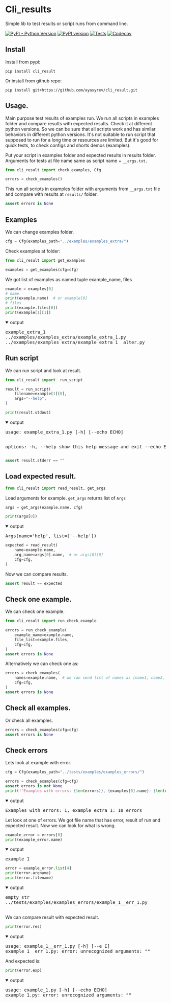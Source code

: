 # Cli_results

Simple lib to test results or script runs from command line.

[![PyPI - Python Version](https://img.shields.io/pypi/pyversions/cli_result)](https://pypi.org/project/cli_result/)
[![PyPI version](https://img.shields.io/pypi/v/cli_result?color=blue)](https://pypi.org/project/cli_result/)
[![Tests](https://github.com/ayasyrev/cli_result/workflows/Tests/badge.svg)](https://github.com/ayasyrev/cli_result/actions?workflow=Tests)  [![Codecov](https://codecov.io/gh/ayasyrev/cli_result/branch/main/graph/badge.svg)](https://codecov.io/gh/ayasyrev/cli_result)

## Install

Install from pypi:

`pip install cli_result`

Or install from github repo:

`pip install git+https://github.com/ayasyrev/cli_result.git`

## Usage.

Main purpose test results of examples run. We run all scripts in examples folder and compare results with expected results. Check it at different python versions.
So we can be sure that all scripts work and has similar behaviors in different python versions.
It's not suitable to run script that supposed to run for a long time or resources are limited.
But it's good for quick tests, to check configs and shorts demos (examples).

Put your script in examples folder and expected results in results folder.
Arguments for tests at file name same as script name + `__args.txt.`


```python
from cli_result import check_examples, Cfg
```


```python
errors = check_examples()
```

This run all scripts in examples folder with arguments from `__args.txt` file and compare with results at `results/` folder.


```python
assert errors is None
```

## Examples

We can change examples folder.


```python
cfg = Cfg(examples_path="../examples/examples_extra/")
```

Check examples at folder:


```python
from cli_result import get_examples

examples = get_examples(cfg=cfg)
```

We got list of examples as named tuple example_name, files


```python
example = examples[0]
# name
print(example.name)  # or example[0]
# files
print(example.files[0])
print(example[1][1])
```
<details open> <summary>output</summary>
<pre>
example_extra_1
../examples/examples_extra/example_extra_1.py
../examples/examples_extra/example_extra_1__alter.py
</pre>
</details>

## Run script

We can run script and look at result.


```python
from cli_result import  run_script

result = run_script(
    filename=example[1][0],
    args="--help",
)
```


```python
print(result.stdout)
```
<details open> <summary>output</summary>
<pre>
usage: example_extra_1.py [-h] [--echo ECHO]

options:
    -h, --help   show this help message and exit
    --echo ECHO
</pre>
</details>


```python
assert result.stderr == ""
```

## Load expected result.


```python
from cli_result import read_result, get_args
```

Load arguments for example.
`get_args` returns list of `Args`


```python
args = get_args(example.name, cfg)

print(args[0])
```
<details open> <summary>output</summary>
<pre>
Args(name='help', list=['--help'])
</pre>
</details>


```python
expected = read_result(
    name=example.name,
    arg_name=args[0].name,  # or args[0][0]
    cfg=cfg,
)
```

Now we can compare results.


```python
assert result == expected
```

## Check one example.

We can check one example.


```python
from cli_result import run_check_example

errors = run_check_example(
    example_name=example.name,
    file_list=example.files,
    cfg=cfg,
)
assert errors is None
```

Alternatively we can check one as:


```python
errors = check_examples(
    names=example.name,  # we can send list of names as [name1, name2, ...]
    cfg=cfg,
)
assert errors is None
```

## Check all examples.

Or check all examples.


```python
errors = check_examples(cfg=cfg)
assert errors is None
```

## Check errors

Lets look at example with error.


```python
cfg = Cfg(examples_path="../tests/examples/examples_errors/")

errors = check_examples(cfg=cfg)
assert errors is not None
print(f"Examples with errors: {len(errors)}, {examples[0].name}: {len(errors[0].list)} errors")
```
<details open> <summary>output</summary>
<pre>
Examples with errors: 1, example_extra_1: 10 errors
</pre>
</details>

Let look at one of errors.
We got file name that has error, result of run and expected result. Now we can look for what is wrong.


```python
example_error = errors[0]
print(example_error.name)
```
<details open> <summary>output</summary>
<pre>
example_1
</pre>
</details>


```python
error = example_error.list[4]
print(error.argname)
print(error.filename)
```
<details open> <summary>output</summary>
<pre>
empty_str
../tests/examples/examples_errors/example_1__err_1.py

</pre>
</details>

We can compare result with expected result.


```python
print(error.res)
```
<details open> <summary>output</summary>
<pre>
usage: example_1__err_1.py [-h] [--e E]
example_1__err_1.py: error: unrecognized arguments: ""
</pre>
</details>

And expected is:


```python
print(error.exp)
```
<details open> <summary>output</summary>
<pre>
usage: example_1.py [-h] [--echo ECHO]
example_1.py: error: unrecognized arguments: ""
</pre>
</details>
